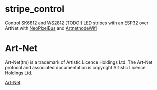 # stripe_control

Control SK6812 and  ~~WS2812~~ (TODO!) LED stripes with an ESP32 over ArtNet with [NeoPixelBus](https://github.com/Makuna/NeoPixelBus) and [ArtnetnodeWifi](https://github.com/rstephan/ArtnetnodeWifi)



# Art-Net

Art-Net(tm) is a trademark of Artistic Licence Holdings Ltd. The Art-Net protocol and associated documentation is copyright Artistic Licence Holdings Ltd.

[Art-Net](http://www.artisticlicence.com/WebSiteMaster/User%20Guides/art-net.pdf)
